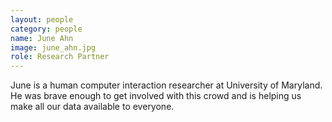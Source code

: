 ```yaml
---
layout: people
category: people
name: June Ahn
image: june_ahn.jpg
role: Research Partner
---
```


June is a human computer interaction researcher at University of Maryland.
He was brave enough to get involved with this crowd
and is helping us make all our data available to everyone.